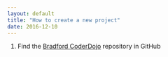 ```yaml
---
layout: default
title: "How to create a new project"
date: 2016-12-10
---
```


1. Find the [Bradford CoderDojo](https://github.com/bradford-coderdojo/bradford-coderdojo.github.io) repository in GitHub

